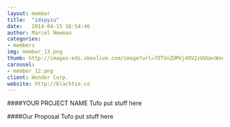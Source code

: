 ```yaml
---
layout: member
title:  "idspyzu"
date:   2014-04-15 16:54:46
author: Marcel Newman
categories:
- members
img: member_13.png
thumb: http://images-eds.xboxlive.com/image?url=7OTVnZUMVj4OV2zUUGecWvn3U00nQQLfK7_kwpANogj0xb1Fc7AwUUxZjt9d6y.pBYpx6K_FnOYbGzHOZPokEt6rtooH5q2GjCDp7zww6Ti2rj_PKg6bqUX_B.aARFpQO.IHPAqHgO.EWwT2LjI4QA--&format=png&h=640&w=640
carousel:
- member_12.png
client: Wonder Corp.
website: http://blacktie.co
---
```

####YOUR PROJECT NAME
Tufo put stuff here

####Our Proposal
Tufo put stuff here
